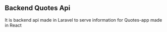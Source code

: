 ## Backend Quotes Api
It is backend api made in Laravel to serve information for Quotes-app made in React